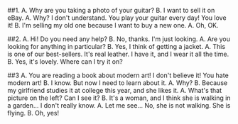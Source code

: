 ##1.
A. Why are you taking a photo of your guitar?
B. I want to sell it on eBay.
A. Why? I don't understand. You play your guitar every day! You love it!
B. I'm selling my old one because I want to buy a new one.
A. Oh, OK.

##2.
A. Hi! Do you need any help?
B. No, thanks. I'm just looking.
A. Are you looking for anything in particular?
B. Yes, I think of getting a jacket.
A. This is one of our best-sellers. It's real leather. I have it, and I wear it all the time.
B. Yes, it's lovely. Where can I try it on?

##3 
A. You are reading a book about modern art! I don't believe it! You hate modern art!
B. I know. But now I need to learn about it.
A. Why?
B. Because my girlfriend studies it at college this year, and she likes it.
A. What's that picture on the left? Can I see it? 
B. It's a woman, and I think she is walking in a garden... I don't really know.
A. Let me see... No, she is not walking. She is flying.
B. Oh, yes!